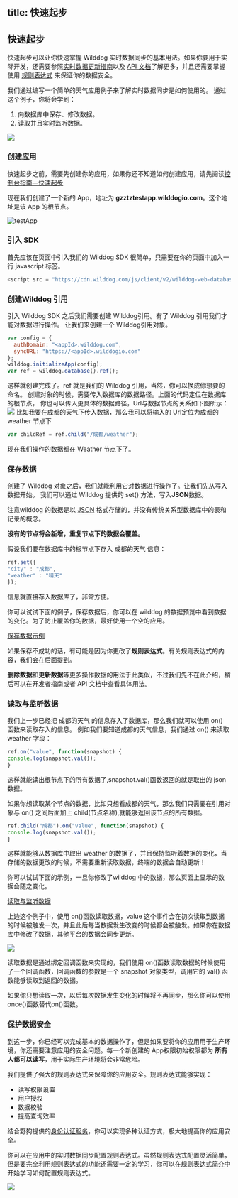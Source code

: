 
title: 快速起步
---

## 快速起步

快速起步可以让你快速掌握 Wilddog 实时数据同步的基本用法。如果你要用于实际开发，还需要参照[实时数据更新指南](/sync/web/guide/structure-data.html)以及 [API 文档](/sync/web/api.html)了解更多，并且还需要掌握使用 [规则表达式](/sync/rules/introduce-rule.html) 来保证你的数据安全。

我们通过编写一个简单的天气应用例子来了解实时数据同步是如何使用的。
通过这个例子，你将会学到：

1. 向数据库中保存、修改数据。
2. 读取并且实时监听数据。

![](http://7u2r36.com1.z0.glb.clouddn.com/16-8-18/29982723.jpg)



### 创建应用

快速起步之前，需要先创建你的应用，如果你还不知道如何创建应用，请先阅读[控制台指南—快速起步](/console/index.html)

现在我们创建了一个新的 App，地址为 **gzztztestapp.wilddogio.com**。这个地址是该 App 的根节点。

![testApp](http://7u2r36.com1.z0.glb.clouddn.com/aoo.png?imageView/2/w/300/q/100)

### 引入 SDK
首先应该在页面中引入我们的 Wilddog SDK
很简单，只需要在你的页面中加入一行 javascript 标签。

```javascript
<script src = "https://cdn.wilddog.com/js/client/v2/wilddog-web-database.js" ></script>
```

### 创建Wilddog 引用
引入 Wilddog SDK 之后我们需要创建 Wilddog引用。有了 Wilddog 引用我们才能对数据进行操作。
让我们来创建一个 Wilddog引用对象。

```javascript
var config = {
  authDomain: "<appId>.wilddog.com",
  syncURL: "https://<appId>.wilddogio.com"
};
wilddog.initializeApp(config);
var ref = wilddog.database().ref();
```

这样就创建完成了。ref 就是我们的 Wilddog 引用，当然，你可以换成你想要的命名。
创建对象的时候，需要传入数据库的数据路径。上面的代码定位在数据库的根节点，
你也可以传入更具体的数据路径，Url与数据节点的关系如下图所示：
![](http://7u2r36.com1.z0.glb.clouddn.com/16-8-18/2316950.jpg)
比如我要在成都的天气下传入数据，那么我可以将输入的 Url定位为成都的 weather 节点下

```javascript
var childRef = ref.child("/成都/weather");
```

现在我们操作的数据都在 Weather 节点下了。

### 保存数据

创建了 Wilddog 对象之后，我们就能利用它对数据进行操作了。让我们先从写入数据开始。
我们可以通过 Wilddog 提供的 set() 方法，写入**JSON**数据。

注意wilddog 的数据是以 [JSON](http://baike.baidu.com/link?url=yEHhIMN6KUvr2_s3FOrAipj8FPYSg7lqq4MzWDp02QJtdzXCfD4lbTVDQJql_KwJHnRmZv_3zHYJexkXYDLrx_) 格式存储的，并没有传统关系型数据库中的表和记录的概念。 

**没有的节点将会新增，重复节点下的数据会覆盖。**

假设我们要在数据库中的根节点下存入 成都的天气 信息：

```javascript
ref.set({
"city" : "成都",
"weather" : "晴天"
});
```

信息就直接存入数据库了，非常方便。

你可以试试下面的例子，保存数据后，你可以在 wilddog 的数据预览中看到数据的变化。为了防止覆盖你的数据，最好使用一个空的应用。

[保存数据示例](http://runjs.cn/code/epbvuu5c)

如果保存不成功的话，有可能是因为你更改了**规则表达式**。有关规则表达式的内容，我们会在后面提到。

**删除数据**和**更新数据**等更多操作数据的用法于此类似，不过我们先不在此介绍，稍后可以在开发者指南或者 API 文档中查看具体用法。



### 读取与监听数据
我们上一步已经把 成都的天气 的信息存入了数据库，那么我们就可以使用 on() 函数来读取存入的信息。
例如我们要知道成都的天气信息，我们通过 on() 来读取 weather 字段：

```javascript
ref.on("value", function(snapshot) {
console.log(snapshot.val());
}
```


这样就能读出根节点下的所有数据了,snapshot.val()函数返回的就是取出的 json 数据。

如果你想读取某个节点的数据，比如只想看成都的天气，那么我们只需要在引用对象与 on() 之间后面加上 child(节点名称),就能够返回该节点的所有数据。

```javascript
ref.child("成都").on("value", function(snapshot) {
console.log(snapshot.val());
}
```

这样就能够从数据库中取出 weather 的数据了，并且保持监听着数据的变化，当存储的数据更改的时候，不需要重新读取数据，终端的数据会自动更新！

你可以试试下面的示例，一旦你修改了wilddog 中的数据，那么页面上显示的数据会随之变化。

[读取与监听数据](http://runjs.cn/code/xqrouqiu)


上边这个例子中，使用 on()函数读取数据，value 这个事件会在初次读取到数据的时候被触发一次，并且此后每当数据发生改变的时候都会被触发。如果你在数据库中修改了数据，其他平台的数据会同步更新。

![](http://7u2r36.com1.z0.glb.clouddn.com/AQujQROxAxUc3Bxp.gif%21thumbnail.gif)

读取数据是通过绑定回调函数来实现的，我们使用 on()函数读取数据的时候使用了一个回调函数，回调函数的参数是一个 snapshot 对象类型，调用它的 val() 函数能够读取到返回的数据。

如果你只想读取一次，以后每次数据发生变化的时候将不再同步，那么你可以使用once()函数替代on()函数。



### 保护数据安全

到这一步，你已经可以完成基本的数据操作了，但是如果要将你的应用用于生产环境，你还需要注意应用的安全问题。每一个新创建的 App权限初始权限都为 **所有人都可以读写**，用于实际生产环境将会非常危险。

我们提供了强大的规则表达式来保障你的应用安全。规则表达式能够实现：

- 读写权限设置
- 用户授权
- 数据校验
- 提高查询效率

结合野狗提供的[身份认证服务](/overview/auth/introduction.html)，你可以实现多种认证方式，极大地提高你的应用安全。

你可以在应用中的实时数据同步配置规则表达式。虽然规则表达式配置灵活简单，但是要完全利用规则表达式的功能还需要一定的学习，你可以在[规则表达式简介](/sync/rules/introduce-rule.html)中开始学习如何配置规则表达式。

![](http://7u2r36.com1.z0.glb.clouddn.com/wilddog-rule.png?imageView/2/w/500/q/100)











